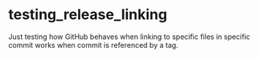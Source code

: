 # testing_release_linking
Just testing how GitHub behaves when linking to specific files in specific commit works when commit is referenced by a tag.
